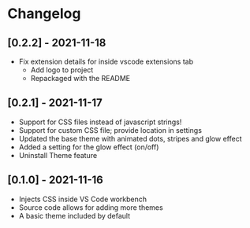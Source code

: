 # Changelog

## [0.2.2] - 2021-11-18
- Fix extension details for inside vscode extensions tab
  - Add logo to project
  - Repackaged with the README

## [0.2.1] - 2021-11-17
- Support for CSS files instead of javascript strings!
- Support for custom CSS file; provide location in settings
- Updated the base theme with animated dots, stripes and glow effect
- Added a setting for the glow effect (on/off)
- Uninstall Theme feature

## [0.1.0] - 2021-11-16
- Injects CSS inside VS Code workbench 
- Source code allows for adding more themes
- A basic theme included by default
